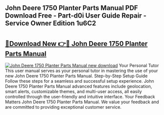 ## John Deere 1750 Planter Parts Manual PDF Download Free - Part-d0i User Guide Repair - Service Owner Edition 1u6C2

# <h2><a href="http://bc94654.oget.top/?id=John+Deere+1750+Planter+Parts+Manual">🔗Download New 👉🔴 John Deere 1750 Planter Parts Manual</a></h2>

[![John Deere 1750 Planter Parts Manual new download](https://i.imgur.com/5g1atiW.png)](http://bc94654.oget.top/?id=John+Deere+1750+Planter+Parts+Manual)
Your Personal Tutor This user manual serves as your personal tutor in mastering the use of your new John Deere 1750 Planter Parts Manual. Step-by-Step Setup Guide Follow these steps for a seamless and successful setup experience. John Deere 1750 Planter Parts Manual advanced features include geolocation, smart alerts, customizable themes, and multi-user access, all easily controlled through the user-friendly and intuitive interface. Your Feedback Matters John Deere 1750 Planter Parts Manual. We value your feedback and are committed to providing exceptional customer service.
